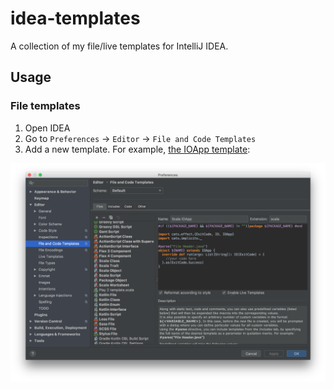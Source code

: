 # idea-templates

A collection of my file/live templates for IntelliJ IDEA.

## Usage

### File templates

1. Open IDEA
2. Go to `Preferences` -> `Editor` -> `File and Code Templates`
3. Add a new template. For example, [the IOApp template](https://github.com/kubukoz/idea-templates/blob/master/files/Scala_IOApp.scala):

![IOApp file template](https://github.com/kubukoz/idea-templates/raw/master/images/template-ioapp.png)
